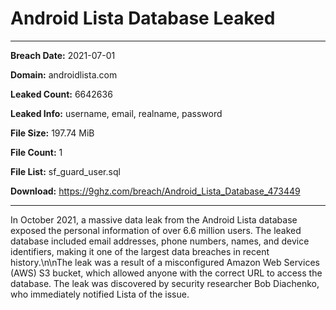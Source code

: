 # Android Lista Database Leaked

------------
**Breach Date:** 2021-07-01

**Domain:** androidlista.com

**Leaked Count:** 6642636

**Leaked Info:** username, email, realname, password

**File Size:** 197.74 MiB

**File Count:** 1

**File List:** sf_guard_user.sql

**Download:** https://9ghz.com/breach/Android_Lista_Database_473449

------------
In October 2021, a massive data leak from the Android Lista database exposed the personal information of over 6.6 million users. The leaked database included email addresses, phone numbers, names, and device identifiers, making it one of the largest data breaches in recent history.\n\nThe leak was a result of a misconfigured Amazon Web Services (AWS) S3 bucket, which allowed anyone with the correct URL to access the database. The leak was discovered by security researcher Bob Diachenko, who immediately notified Lista of the issue.

